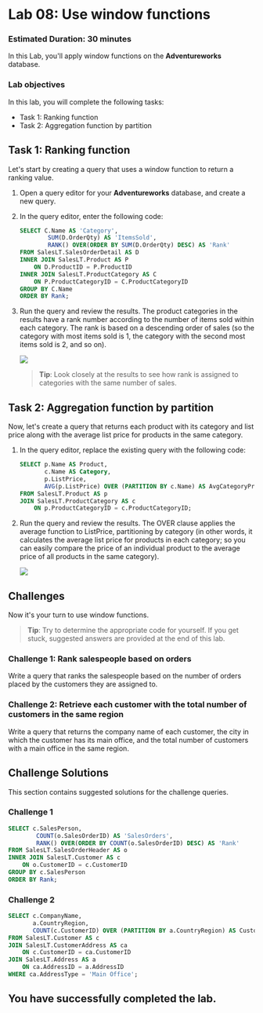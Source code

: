 # Lab 08: Use window functions
### Estimated Duration: 30 minutes
In this Lab, you'll apply window functions on the **Adventureworks** database.

### Lab objectives
In this lab, you will complete the following tasks:
- Task 1: Ranking function
- Task 2: Aggregation function by partition

## Task 1: Ranking function

Let's start by creating a query that uses a window function to return a ranking value.

1. Open a query editor for your **Adventureworks** database, and create a new query.
1. In the query editor, enter the following code:

    ```sql
    SELECT C.Name AS 'Category',
            SUM(D.OrderQty) AS 'ItemsSold',
            RANK() OVER(ORDER BY SUM(D.OrderQty) DESC) AS 'Rank'
    FROM SalesLT.SalesOrderDetail AS D
    INNER JOIN SalesLT.Product AS P
        ON D.ProductID = P.ProductID
    INNER JOIN SalesLT.ProductCategory AS C
        ON P.ProductCategoryID = C.ProductCategoryID
    GROUP BY C.Name
    ORDER BY Rank;
    ```

1. Run the query and review the results. The product categories in the results have a rank number according to the number of items sold within each category. The rank is based on a descending order of sales (so the category with most items sold is 1, the category with the second most items sold is 2, and so on).

    ![](../media/32.png)

    > **Tip**: Look closely at the results to see how rank is assigned to categories with the same number of sales.

## Task 2: Aggregation function by partition

Now, let's create a query that returns each product with its category and list price along with the average list price for products in the same category.

1. In the query editor, replace the existing query with the following code:

    ```sql
    SELECT p.Name AS Product,
           c.Name AS Category,
           p.ListPrice,
           AVG(p.ListPrice) OVER (PARTITION BY c.Name) AS AvgCategoryPrice
    FROM SalesLT.Product AS p
    JOIN SalesLT.ProductCategory AS c
        ON p.ProductCategoryID = c.ProductCategoryID;
    ```

1. Run the query and review the results. The OVER clause applies the average function to ListPrice, partitioning by category (in other words, it calculates the average list price for products in each category; so you can easily compare the price of an individual product to the average price of all products in the same category).

    ![](../media/33.png)
## Challenges

Now it's your turn to use window functions.

> **Tip**: Try to determine the appropriate code for yourself. If you get stuck, suggested answers are provided at the end of this lab.

### Challenge 1: Rank salespeople based on orders

Write a query that ranks the salespeople based on the number of orders placed by the customers they are assigned to.

### Challenge 2: Retrieve each customer with the total number of customers in the same region

Write a query that returns the company name of each customer, the city in which the customer has its main office, and the total number of customers with a main office in the same region.

## Challenge Solutions

This section contains suggested solutions for the challenge queries.

### Challenge 1

```sql
SELECT c.SalesPerson,
        COUNT(o.SalesOrderID) AS 'SalesOrders',
        RANK() OVER(ORDER BY COUNT(o.SalesOrderID) DESC) AS 'Rank'
FROM SalesLT.SalesOrderHeader AS o
INNER JOIN SalesLT.Customer AS c
    ON o.CustomerID = c.CustomerID
GROUP BY c.SalesPerson
ORDER BY Rank;
```

### Challenge 2

```sql
SELECT c.CompanyName,
       a.CountryRegion,
       COUNT(c.CustomerID) OVER (PARTITION BY a.CountryRegion) AS CustomersInRegion
FROM SalesLT.Customer AS c
JOIN SalesLT.CustomerAddress AS ca
    ON c.CustomerID = ca.CustomerID
JOIN SalesLT.Address AS a
    ON ca.AddressID = a.AddressID
WHERE ca.AddressType = 'Main Office';
```
## You have successfully completed the lab.